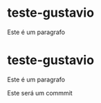 # teste-gustavio
Este é um paragrafo


<h1>teste-gustavio</h1>
<p>Este é um paragrafo</p>


Este será um commmit